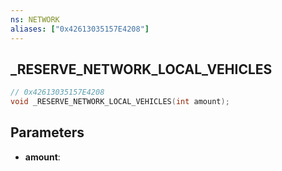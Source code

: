 ```yaml
---
ns: NETWORK
aliases: ["0x42613035157E4208"]
---
```

## _RESERVE_NETWORK_LOCAL_VEHICLES

```c
// 0x42613035157E4208
void _RESERVE_NETWORK_LOCAL_VEHICLES(int amount);
```

## Parameters
* **amount**: 

